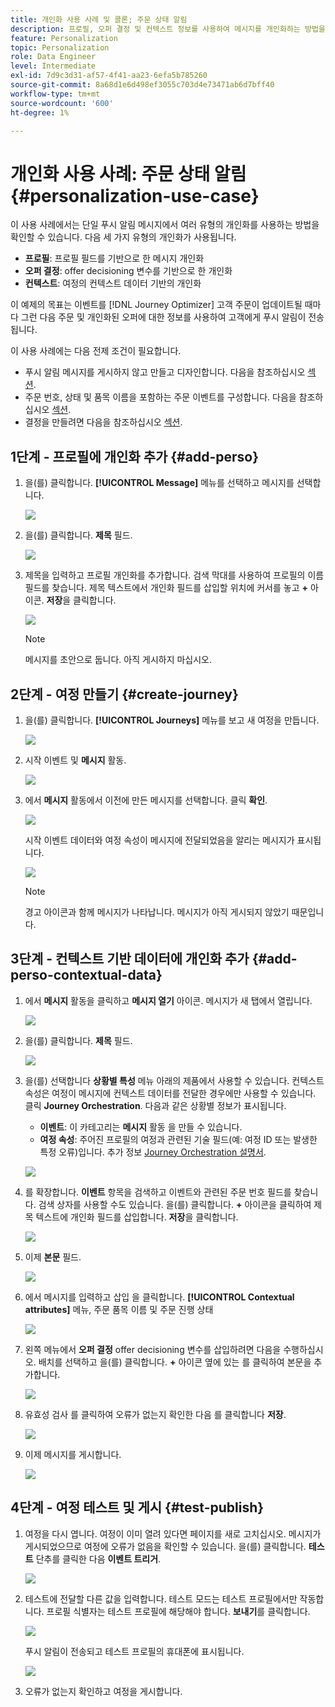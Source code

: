 ```yaml
---
title: 개인화 사용 사례 및 콜론; 주문 상태 알림
description: 프로필, 오퍼 결정 및 컨텍스트 정보를 사용하여 메시지를 개인화하는 방법을 알아봅니다.
feature: Personalization
topic: Personalization
role: Data Engineer
level: Intermediate
exl-id: 7d9c3d31-af57-4f41-aa23-6efa5b785260
source-git-commit: 8a68d1e6d498ef3055c703d4e73471ab6d7bff40
workflow-type: tm+mt
source-wordcount: '600'
ht-degree: 1%

---
```


# 개인화 사용 사례: 주문 상태 알림 {#personalization-use-case}

이 사용 사례에서는 단일 푸시 알림 메시지에서 여러 유형의 개인화를 사용하는 방법을 확인할 수 있습니다. 다음 세 가지 유형의 개인화가 사용됩니다.

* **프로필**: 프로필 필드를 기반으로 한 메시지 개인화
* **오퍼 결정**: offer decisioning 변수를 기반으로 한 개인화
* **컨텍스트**: 여정의 컨텍스트 데이터 기반의 개인화

이 예제의 목표는 이벤트를 [!DNL Journey Optimizer] 고객 주문이 업데이트될 때마다 그런 다음 주문 및 개인화된 오퍼에 대한 정보를 사용하여 고객에게 푸시 알림이 전송됩니다.

이 사용 사례에는 다음 전제 조건이 필요합니다.

* 푸시 알림 메시지를 게시하지 않고 만들고 디자인합니다. 다음을 참조하십시오 [섹션](../messages/get-started-content.md).
* 주문 번호, 상태 및 품목 이름을 포함하는 주문 이벤트를 구성합니다. 다음을 참조하십시오 [섹션](../event/about-events.md).
* 결정을 만들려면 다음을 참조하십시오 [섹션](../offers/offer-activities/create-offer-activities.md).

## 1단계 - 프로필에 개인화 추가 {#add-perso}

1. 을(를) 클릭합니다. **[!UICONTROL Message]** 메뉴를 선택하고 메시지를 선택합니다.

   ![](assets/perso-uc.png)

1. 을(를) 클릭합니다. **제목** 필드.

   ![](assets/perso-uc2.png)

1. 제목을 입력하고 프로필 개인화를 추가합니다. 검색 막대를 사용하여 프로필의 이름 필드를 찾습니다. 제목 텍스트에서 개인화 필드를 삽입할 위치에 커서를 놓고 **+** 아이콘. **저장**&#x200B;을 클릭합니다.

   ![](assets/perso-uc3.png)

   >[!NOTE]
   >
   >메시지를 초안으로 둡니다. 아직 게시하지 마십시오.

## 2단계 - 여정 만들기 {#create-journey}

1. 을(를) 클릭합니다. **[!UICONTROL Journeys]** 메뉴를 보고 새 여정을 만듭니다.

   ![](assets/perso-uc4.png)

1. 시작 이벤트 및 **메시지** 활동.

   ![](assets/perso-uc5.png)

1. 에서 **메시지** 활동에서 이전에 만든 메시지를 선택합니다. 클릭 **확인**.

   ![](assets/perso-uc6.png)

   시작 이벤트 데이터와 여정 속성이 메시지에 전달되었음을 알리는 메시지가 표시됩니다.

   ![](assets/perso-uc7.png)

   >[!NOTE]
   >
   >경고 아이콘과 함께 메시지가 나타납니다. 메시지가 아직 게시되지 않았기 때문입니다.

## 3단계 - 컨텍스트 기반 데이터에 개인화 추가 {#add-perso-contextual-data}

1. 에서 **메시지** 활동을 클릭하고 **메시지 열기** 아이콘. 메시지가 새 탭에서 열립니다.

   ![](assets/perso-uc8.png)

1. 을(를) 클릭합니다. **제목** 필드.

   ![](assets/perso-uc9.png)

1. 을(를) 선택합니다 **상황별 특성** 메뉴 아래의 제품에서 사용할 수 있습니다. 컨텍스트 속성은 여정이 메시지에 컨텍스트 데이터를 전달한 경우에만 사용할 수 있습니다. 클릭 **Journey Orchestration**. 다음과 같은 상황별 정보가 표시됩니다.

   * **이벤트**: 이 카테고리는 **메시지** 활동 을 만들 수 있습니다.
   * **여정 속성**: 주어진 프로필의 여정과 관련된 기술 필드(예: 여정 ID 또는 발생한 특정 오류)입니다. 추가 정보 [Journey Orchestration 설명서](../building-journeys/expression/journey-properties.md).

   ![](assets/perso-uc10.png)

1. 를 확장합니다. **이벤트** 항목을 검색하고 이벤트와 관련된 주문 번호 필드를 찾습니다. 검색 상자를 사용할 수도 있습니다. 을(를) 클릭합니다. **+** 아이콘을 클릭하여 제목 텍스트에 개인화 필드를 삽입합니다. **저장**&#x200B;을 클릭합니다.

   ![](assets/perso-uc11.png)

1. 이제 **본문** 필드.

   ![](assets/perso-uc12.png)

1. 에서 메시지를 입력하고 삽입 을 클릭합니다. **[!UICONTROL Contextual attributes]** 메뉴, 주문 품목 이름 및 주문 진행 상태

   ![](assets/perso-uc13.png)

1. 왼쪽 메뉴에서 **오퍼 결정** offer decisioning 변수를 삽입하려면 다음을 수행하십시오. 배치를 선택하고 을(를) 클릭합니다. **+** 아이콘 옆에 있는 를 클릭하여 본문을 추가합니다.

   ![](assets/perso-uc14.png)

1. 유효성 검사 를 클릭하여 오류가 없는지 확인한 다음 를 클릭합니다 **저장**.

   ![](assets/perso-uc15.png)

1. 이제 메시지를 게시합니다.

   ![](assets/perso-uc16.png)

## 4단계 - 여정 테스트 및 게시 {#test-publish}

1. 여정을 다시 엽니다. 여정이 이미 열려 있다면 페이지를 새로 고치십시오. 메시지가 게시되었으므로 여정에 오류가 없음을 확인할 수 있습니다. 을(를) 클릭합니다. **테스트** 단추를 클릭한 다음 **이벤트 트리거**.

   ![](assets/perso-uc17.png)

1. 테스트에 전달할 다른 값을 입력합니다. 테스트 모드는 테스트 프로필에서만 작동합니다. 프로필 식별자는 테스트 프로필에 해당해야 합니다. **보내기**&#x200B;를 클릭합니다.

   ![](assets/perso-uc18.png)

   푸시 알림이 전송되고 테스트 프로필의 휴대폰에 표시됩니다.

   ![](assets/perso-uc19.png)

1. 오류가 없는지 확인하고 여정을 게시합니다.
